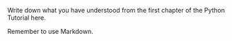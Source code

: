 Write down what you have understood from the first chapter of the Python Tutorial here.

Remember to use Markdown. 
